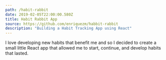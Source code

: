 ```yaml
---
path: /habit-rabbit
date: 2019-02-05T22:00:00.580Z
title: Habit Rabbit App
source: https://github.com/enriquezm/habbit-rabbit
description: "Building a Habit Tracking App using React"
---
```


I love developing new habits that benefit me and so I decided to create a small little React app that allowed me to start, continue, and develop habits that lasted.
